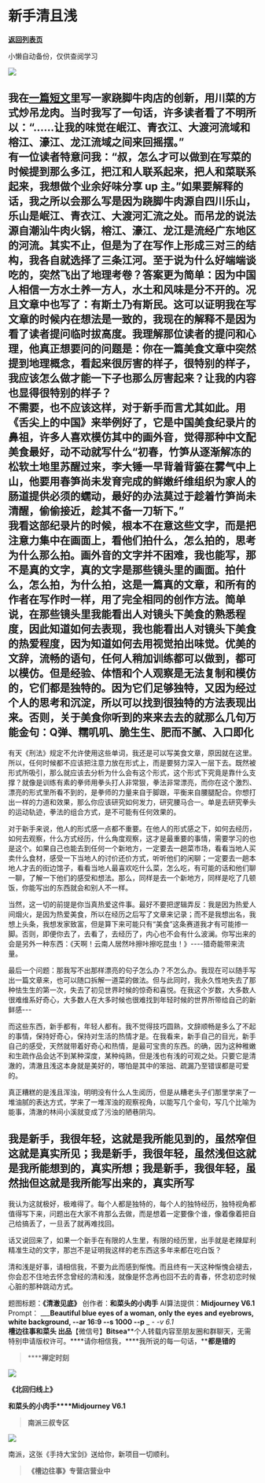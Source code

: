 # 新手清且浅

[**返回列表页**](/gzh/槽边往事)

小懒自动备份，仅供查阅学习

![](https://mmbiz.qpic.cn/mmbiz_jpg/Ia6gU9JNtkoMc8oIFVIbbmwicpaPF0E4TMWFhtfqkv0bOXuy8TCIZYQQgeBPednzlXtODlxia4Of2vSMQIia0k3eA/640?wx_fmt=jpeg&from;=appmsg)

我在[一篇短文](http://mp.weixin.qq.com/s?__biz=MjM5MjAzODU2MA==&mid=2652801024&idx=1&sn=2f11754a1206790a3f4c3d8676887db1&chksm=bd4643cf8a31cad94f78f919f408e9866c1957ee609ba568a26fa9addc169936657a62a40d8e&scene=21#wechat_redirect)里写一家跷脚牛肉店的创新，用川菜的方式炒吊龙肉。当时我写了一句话，许多读者看了不明所以：“......让我的味觉在岷江、青衣江、大渡河流域和榕江、濠江、龙江流域之间来回摇摆。”  
有一位读者特意问我：“叔，怎么才可以做到在写菜的时候提到那么多江，把江和人联系起来，把人和菜联系起来，我想做个业余好味分享 up
主。”如果要解释的话，我之所以会那么写是因为跷脚牛肉源自四川乐山，乐山是岷江、青衣江、大渡河汇流之处。而吊龙的说法源自潮汕牛肉火锅，榕江、濠江、龙江是流经广东地区的河流。其实不止，但是为了在写作上形成三对三的结构，我各自就选择了三条江河。至于说为什么好端端谈吃的，突然飞出了地理考卷？答案更为简单：因为中国人相信一方水土养一方人，水土和风味是分不开的。况且文章中也写了：有斯土乃有斯民。这可以证明我在写文章的时候内在想法是一致的，我现在的解释不是因为看了读者提问临时拔高度。我理解那位读者的提问和心理，他真正想要问的问题是：你在一篇美食文章中突然提到地理概念，看起来很厉害的样子，很特别的样子，我应该怎么做才能一下子也那么厉害起来？让我的内容也显得很特别的样子？  
不需要，也不应该这样，对于新手而言尤其如此。用《舌尖上的中国》来举例好了，它是中国美食纪录片的鼻祖，许多人喜欢模仿其中的画外音，觉得那种中文配美食最好，动不动就写什么“初春，竹笋从逐渐解冻的松软土地里苏醒过来，李大锤一早背着背篓在雾气中上山，他要用春笋尚未发育完成的鲜嫩纤维组织为家人的肠道提供必须的蠕动，最好的办法莫过于趁着竹笋尚未清醒，偷偷接近，趁其不备一刀斩下。”  
我看这部纪录片的时候，根本不在意这些文字，而是把注意力集中在画面上，看他们拍什么，怎么拍的，思考为什么那么拍。画外音的文字并不困难，我也能写，那不是真的文字，真的文字是那些镜头里的画面。拍什么，怎么拍，为什么拍，这是一篇真的文章，和所有的作者在写作时一样，用了完全相同的创作方法。简单说，在那些镜头里我能看出人对镜头下美食的熟悉程度，因此知道如何去表现，我也能看出人对镜头下美食的热爱程度，因为知道如何去用视觉拍出味觉。优美的文辞，流畅的语句，任何人稍加训练都可以做到，都可以模仿。但是经验、体悟和个人观察是无法复制和模仿的，它们都是独特的。因为它们足够独特，又因为经过个人的思考和沉淀，所以可以找到很独特的方法表现出来。否则，关于美食你听到的来来去去的就那么几句万能金句：Q弹、糯叽叽、脆生生、肥而不腻、入口即化
---
有天《刑法》规定不允许使用这些单词，我还是可以写美食文章，原因就在这里。所以，任何时候都不应该把注意力放在形式上，而是要努力深入一层下去。既然被形式所吸引，那么就应该去分析为什么会有这个形式，这个形式下究竟是靠什么支撑？就像是训练有素的拳师用拳头打人非常狠，拳法非常漂亮，而你在这个激烈、漂亮的形式里所看不到的，是拳师的力量来自于脚跟，平衡来自腰腿配合。你想打出一样的力道和效果，那么你应该研究如何发力，研究腰马合一。单是去研究拳头的运动轨迹，拳法的组合方式，是不可能有任何效果的。  

对于新手来说，他人的形式感一点都不重要。在他人的形式感之下，如何去经历，如何去观察，什么方式经历，什么角度观察，这才是最重要的事情，需要学习的也是这个。如果自己也能去到任何一个新地方，一定要去一趟菜市场，看看当地人买卖什么食材，感受一下当地人的讨价还价方式，听听他们的闲聊；一定要去一趟本地人才去的街边馆子，看看当地人最喜欢吃什么菜，怎么吃，有可能的话和他们聊一聊，了解一下他们的感受和想法。那么，同样是去一个新地方，同样是吃了几顿饭，你能写出的东西就会和别人不一样。

当然，这一切的前提是你当真热爱这件事。最好不要把逻辑弄反：我是因为热爱人间烟火，是因为热爱美食，所以在经历之后写了文章来记录；而不是我想出名，我想上头条，我想发家致富，但是算下来可能只有“美食”这条赛道我才有可能掺一脚。否则，即便你去了，去看了，去经历了，内心也不会有什么波澜。你写出来的会是另外一种东西：《天啊！云南人居然咔擦咔擦吃昆虫！》----猎奇能带来流量。

最后一个问题：那我写不出那样漂亮的句子怎么办？不怎么办。我现在可以随手写出一篇文章来，也可以随口拆解一道菜的做法。但与此同时，我永久性地失去了那种怯生生的第一次，失去了初见世界时候的惊奇和喜悦。在我这个岁数，大多数人很难维系好奇心，大多数人在大多时候也很难找到年轻时候的世界所带给自己的新鲜感---

而这些东西，新手都有，年轻人都有。我不觉得技巧圆熟，文辞顺畅是多么了不起的事情，保持好奇心，保持对生活的热情才是。在我看来，新手自己的目光，新手自己的感受，天然就带着好奇心和热情，是最可宝贵的东西。的确，因为这种稚嫩和生疏作品会达不到某种深度，某种纯熟，但是浅也有浅的可观之处。只要它是清澈的，清澈且浅这本身就是美好的，哪怕是其中的笨拙、疏漏乃至错误都是可爱的。

真正糟糕的是浅且浑浊，明明没有什么人生阅历，但是从糟老头子们那里学来了一堆油腻的表达方式，学来了一堆浑浊的观察视角，以能写几个金句，写几个比喻为能事，清澈的林间小溪就变成了污浊的陋巷阴沟。

我是新手，我很年轻，这就是我所能见到的，虽然窄但这就是真实所见；我是新手，我很年轻，虽然浅但这就是我所能想到的，真实所想；我是新手，我很年轻，虽然拙但这就是我所能写出来的，真实所写
---
我认为这就极好，极难得了。每个人都是独特的，每个人的独特经历，独特视角都值得写下来，问题出在大家不肯那么去做，而是想着一定要像个谁，像着像着把自己给搞丢了，一旦丢了就再难找回。  

话又说回来了，如果一个新手在有限的人生里，有限的经历里，出手就是老辣犀利精准生动的文字，那岂不是证明我这样的老东西这多年来都在吃白饭？

清和浅是好事，请相信我，不要为此而感到惭愧。而且终有一天这种惭愧会褪去，你会忍不住地去怀念曾经的清和浅，就像是怀念再也回不去的青春，怀念初恋时候心脏的那种跳动方式。  

  

题图标题：**《清澈见底》** 创作者：**和菜头的小肉手** AI算法提供：**Midjourney V6.1** Prompt：
_______Beautiful blue eyes of a woman, only the eyes and eyebrows, white
background, --ar 16:9 --s 1000 --p____ _ __-_ -v 6.1_  
**槽边往事****和菜头
出品******【微信号】****Bitsea******个人转载内容至朋友圈和群聊天，无需特别申请版权许可。****请你相信我，****我所说的每一句话，****都是错的**

> ******禅定时刻**

![](https://mmbiz.qpic.cn/mmbiz_jpg/Ia6gU9JNtkoMc8oIFVIbbmwicpaPF0E4T1UecTyic7HOzh6VKh3n9NJHAfUhouLoAmFIvq8GPLaImmQDDFnNPmNg/640?wx_fmt=jpeg&from;=appmsg)

**《北回归线上》**

**和菜头的小肉手****Midjourney V6.1**

> **南派三叔专区**

![](https://mmbiz.qpic.cn/mmbiz_jpg/Ia6gU9JNtkoMc8oIFVIbbmwicpaPF0E4T72SKHtIWgEwvK4Shrzn4ldTpozhKicZaIRxqpGjhGbgqb3nCNQt2sVQ/640?wx_fmt=jpeg&from;=appmsg)

南派，这张《手持大宝剑》送给你，新项目一切顺利。

> **《槽边往事》专营店营业中**

  

  

